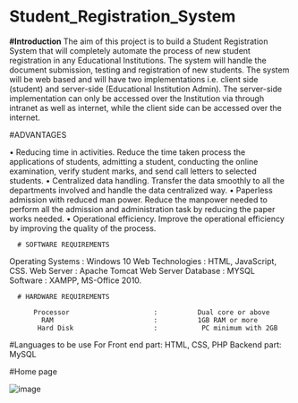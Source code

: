 # Student_Registration_System

**#Introduction**
The aim of this project is to build a Student Registration System that will completely automate the process of new student registration in any Educational Institutions.
The system will handle the document submission, testing and registration of new students.
The system will be web based and will have two implementations i.e. client side (student) and server-side (Educational Institution Admin). The server-side implementation can only be accessed over the Institution via through intranet as well as internet, while the client side can be accessed over the internet.


#ADVANTAGES

•	Reducing time in activities. Reduce the time taken process the applications of students, admitting a student, conducting the online examination, verify student marks, and send call letters to selected students.
•	Centralized data handling. Transfer the data smoothly to all the departments involved and handle the data centralized way.
•	Paperless admission with reduced man power. Reduce the manpower needed to perform all the admission and administration task by reducing the paper works needed.
•	Operational efficiency. Improve the operational efficiency by improving the quality of the process.

      # SOFTWARE REQUIREMENTS

   Operating Systems 		:	Windows 10
   Web Technologies     :  HTML, JavaScript, CSS.
    Web Server 			    :	Apache Tomcat Web Server
          Database 		 	:	MYSQL  
          Software		 	:	XAMPP, MS-Office 2010.

      # HARDWARE REQUIREMENTS

          Processor                     :          Dual core or above
            RAM                         :          1GB RAM or more
           Hard Disk                    :           PC minimum with 2GB


#Languages to be use 
For Front end part: HTML, CSS, PHP
Backend part: MySQL


#Home page 

![image](https://user-images.githubusercontent.com/71966718/116843661-3be77700-abfe-11eb-8338-f0f5fb2ae606.png)

